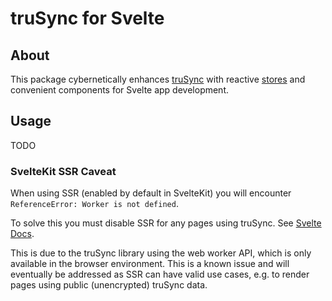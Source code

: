 # truSync for Svelte

## About

This package cybernetically enhances [truSync](https://github.com/aidlran/trusync/tree/main/packages/lib-js) with reactive [stores](https://svelte.dev/docs/svelte-components#script-4-prefix-stores-with-$-to-access-their-values) and convenient components for Svelte app development.

## Usage

TODO

### SvelteKit SSR Caveat

When using SSR (enabled by default in SvelteKit) you will encounter `ReferenceError: Worker is not defined`.

To solve this you must disable SSR for any pages using truSync. See [Svelte Docs](https://learn.svelte.dev/tutorial/ssr).

This is due to the truSync library using the web worker API, which is only available in the browser environment. This is a known issue and will eventually be addressed as SSR can have valid use cases, e.g. to render pages using public (unencrypted) truSync data.

